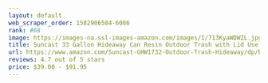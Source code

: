 ```yaml
---
layout: default 
﻿web_scraper_order: 1582906584-6086
rank: #68
image: https://images-na.ssl-images-amazon.com/images/I/713KyaWDWZL.jpg
title: Suncast 33 Gallon Hideaway Can Resin Outdoor Trash with Lid Use in Backyard, Deck, or Patio,…
url: https://www.amazon.com/Suncast-GHW1732-Outdoor-Trash-Hideaway/dp/B0044V7GMG/ref=zg_mw_lawn-garden_68?_encoding=UTF8&psc=1&refRID=N2N6WQVV95K578DRNN9Q
reviews: 4.7 out of 5 stars
price: $39.00 - $91.95
---
```

